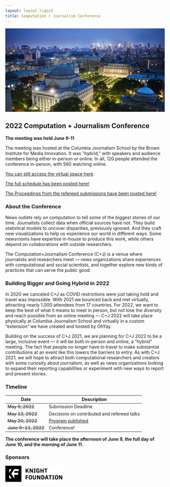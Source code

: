```yaml
---
layout: layout.liquid
title: Computation + Journalism Conference
---
```

![Columbia image](images/columbiaImage.jpeg)

## 2022 Computation + Journalism Conference

**The meeting was held June 9-11**

The meeting was hosted at the Columbia Journalism School by the Brown Institute for Media Innovation. It was "hybrid," with speakers and audience members being either in-person or online. In all, 120 people attended the conference in-person, with 560 watching online.

[You can still access the virtual space here](https://cj2022.brown.columbia.edu/live).

[The full schedule has been posted here!](https://cj2022.brown.columbia.edu/schedule)

[The Proceedings from the refereed submissions have been posted here!](https://cj2022.brown.columbia.edu/proceedings)


### About the Conference

News outlets rely on computation to tell some of the biggest stories of our time. Journalists collect data when official sources have not. They build statistical models to uncover disparities, previously ignored. And they craft new visualizations to help us experience our world in different ways. Some newsrooms have expertise in-house to produce this work, while others depend on collaborations with outside researchers.

The Computation+Journalism Conference (C+J) is a venue where journalists and researchers meet — news organizations share experiences with computational and social scientists, and together explore new kinds of practices that can serve the public good. 

### Building Bigger and Going Hybrid in 2022

In 2020 we canceled C+J as COVID restrictions were just taking hold and travel was impossible. With 2021 we bounced back and met virtually, attracting nearly 1,000 attendees from 17 countries. For 2022, we want to keep the best of what it means to meet in person, but not lose the diversity and reach possible from an online meeting — C+J 2022 will take place physically at Columbia Journalism School and virtually in a custom “extension” we have created and hosted by OhYay.

Building on the success of C+J 2021, we are planning for C+J 2022 to be a large, inclusive event — it will be both in-person and online, a “hybrid” meeting. The fact that people no longer have to travel to make substantial contributions at an event like this lowers the barriers to entry. As with C+J 2021, we will hope to attract both computational researchers and creators with some curiosity about journalism, as well as news organizations looking to expand their reporting capabilities or experiment with new ways to report and present stories.

### Timeline

| Date      | Description |
| ----------- | ----------- |
| ~~May 9, 2022~~      | Submission Deadline       |
| ~~May 13, 2022~~   | Decisions on contributed and refereed talks  |
| ~~May 20, 2022~~ | [Program published](https://cj2022.brown.columbia.edu/schedule) |
| ~~June 9-11, 2022~~   | Conference! |

**The conference will take place the afternoon of June 9, the full day of June 10, and the morning of June 11.**

### Sponsors

<img src="images/knightFoundationLogo.png" alt="Knight Foundation logo" width="180 em"/>
